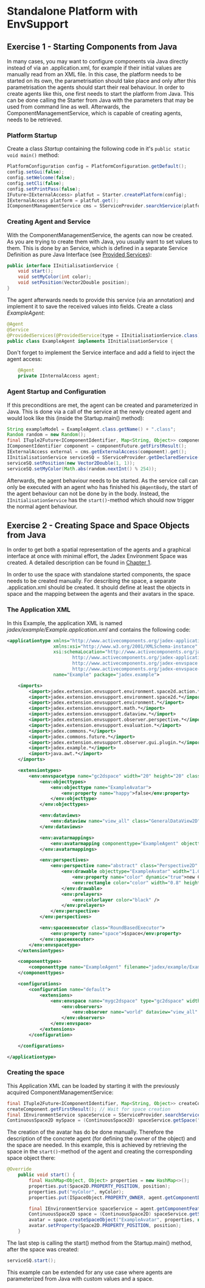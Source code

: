 # Standalone Platform with EnvSupport

## Exercise 1 - Starting Components from Java

In many cases, you may want to configure components via Java directly instead of via an .application.xml, for example if their initial values are manually read from an XML file. In this case, the platform needs to be started on its own, the parametrisation should take place and only after this parametrisation the agents should start their real behaviour.
In order to create agents like this, one first needs to start the platform from Java. This can be done calling the Starter from Java with the parameters that may be used from command line as well.
Afterwards, the ComponentManagementService, which is capable of creating agents, needs to be retrieved.

### Platform Startup

Create a class *Startup* containing the following code in it's ```public static void main()``` method:

```java
PlatformConfiguration config = PlatformConfiguration.getDefault();
config.setGui(false);
config.setWelcome(false);
config.setCli(false);
config.setPrintPass(false);
IFuture<IExternalAccess> platfut = Starter.createPlatform(config);
IExternalAccess platform = platfut.get();
IComponentManagementService cms = SServiceProvider.searchService(platform, new ServiceQuery<>( IComponentManagementService.class, ServiceScope.PLATFORM)).get();
```

### Creating Agent and Service

With the ComponentManagementService, the agents can now be created. As you are trying to create them with Java, you usually want to set values to them. This is done by an Service, which is defined in a separate Service Definition as pure Java Interface (see [Provided Services](../../services/services.md#providing-services)):

```java
public interface IInitialisationService {
    void start();
    void setMyColor(int color);
    void setPosition(Vector2Double position);
}
```

The agent afterwards needs to provide this service (via an annotation) and implement it to save the received values into fields.
Create a class *ExampleAgent*:

```java
@Agent
@Service
@ProvidedServices(@ProvidedService(type = IInitialisationService.class))
public class ExampleAgent implements IInitialisationService {
```

Don't forget to implement the Service interface and add a field to inject the agent access:

```java
    @Agent
    private IInternalAccess agent;
```

### Agent Startup and Configuration

If this preconditions are met, the agent can be created and parameterized in Java. This is done via a call of the service at the newly created agent and would look like this (inside the Startup.main() method):

```java
String exampleModel = ExampleAgent.class.getName() + ".class";
Random random = new Random();
final ITuple2Future<IComponentIdentifier, Map<String, Object>> componentFuture = cms.createComponent("ExampleAgent", exampleModel, null);
IComponentIdentifier component = componentFuture.getFirstResult();
IExternalAccess external = cms.getExternalAccess(component).get();
IInitialisationService serviceSQ = SServiceProvider.getDeclaredService(external, IInitialisationService.class).get();
serviceSQ.setPosition(new Vector2Double(1, 1));
serviceSQ.setMyColor(Math.abs(random.nextInt() % 254));
```

Afterwards, the agent behaviour needs to be started. As the service call can only be executed with an agent who has finished his ```@AgentBody```, the start of the agent behaviour can not be done by in the body. Instead, the ```IInitialisationService``` has the ```start()```-method which should now trigger the normal agent behaviour.

## Exercise 2 - Creating Space and Space Objects from Java

In order to get both a spatial representation of the agents and a graphical interface at once with minimal effort, the Jadex Environment Space was created. A detailed description can be found in [Chapter 1](01%20Introduction.md).

In order to use the space with standalone started components, the space needs to be created manually. For describing the space, a separate .application.xml should be created. It should define at least the objects in space and the mapping between the agents and their avatars in the space.

### The Application XML ###

In this Example, the application XML is named *jadex/example/Example.application.xml* and contains the following code:

```xml
<applicationtype xmlns="http://www.activecomponents.org/jadex-application" xmlns:env="http://www.activecomponents.org/jadex-envspace"
                 xmlns:xsi="http://www.w3.org/2001/XMLSchema-instance"
                 xsi:schemaLocation="http://www.activecomponents.org/jadex-application
                        http://www.activecomponents.org/jadex-application-3.0.0-RC30.xsd
                        http://www.activecomponents.org/jadex-envspace
                        http://www.activecomponents.org/jadex-envspace-3.0.0-RC30.xsd"
                 name="Example" package="jadex.example">

    <imports>
        <import>jadex.extension.envsupport.environment.space2d.action.*</import>
        <import>jadex.extension.envsupport.environment.space2d.*</import>
        <import>jadex.extension.envsupport.environment.*</import>
        <import>jadex.extension.envsupport.math.*</import>
        <import>jadex.extension.envsupport.dataview.*</import>
        <import>jadex.extension.envsupport.observer.perspective.*</import>
        <import>jadex.extension.envsupport.evaluation.*</import>
        <import>jadex.commons.*</import>
        <import>jadex.commons.future.*</import>
        <import>jadex.extension.envsupport.observer.gui.plugin.*</import>
        <import>jadex.example.*</import>
        <import>java.awt.*</import>
    </imports>

    <extensiontypes>
        <env:envspacetype name="gc2dspace" width="20" height="20" class="ContinuousSpace2D">
            <env:objecttypes>
                <env:objecttype name="ExampleAvatar">
                    <env:property name="happy">false</env:property>
                </env:objecttype>
            </env:objecttypes>

            <env:dataviews>
                <env:dataview name="view_all" class="GeneralDataView2D" />
            </env:dataviews>

            <env:avatarmappings>
                <env:avatarmapping componenttype="ExampleAgent" objecttype="ExampleAvatar" />
            </env:avatarmappings>

            <env:perspectives>
                <env:perspective name="abstract" class="Perspective2D" objectplacement="center">
                    <env:drawable objecttype="ExampleAvatar" width="1.0" height="1.0">
                        <env:property name="color" dynamic="true">new Color($object.happy ? 0 : 255, $object.happy ? 255 : 0, 0)</env:property>
                        <env:rectangle color="color" width="0.8" height="0.8" />
                    </env:drawable>
                    <env:prelayers>
                        <env:colorlayer color="black" />
                    </env:prelayers>
                </env:perspective>
            </env:perspectives>

            <env:spaceexecutor class="RoundBasedExecutor">
                <env:property name="space">$space</env:property>
            </env:spaceexecutor>
        </env:envspacetype>
    </extensiontypes>

    <componenttypes>
        <componenttype name="ExampleAgent" filename="jadex/example/ExampleAgent.class" />
    </componenttypes>

    <configurations>
        <configuration name="default">
            <extensions>
                <env:envspace name="mygc2dspace" type="gc2dspace" width="25" height="25">
                    <env:observers>
                        <env:observer name="world" dataview="view_all" perspective="main" />
                    </env:observers>
                </env:envspace>
            </extensions>
        </configuration>

    </configurations>

</applicationtype>
```

### Creating the space ###

This Application XML can be loaded by starting it with the previously acquired ComponentManagementService:

```java
final ITuple2Future<IComponentIdentifier, Map<String, Object>> createComponent = cms.createComponent("jadex.example.Example.application.xml", null);
createComponent.getFirstResult(); // Wait for space creation
final IEnvironmentService spaceService = SServiceProvider.searchService(platform, new ServiceQuery<>( IEnvironmentService.class, ServiceScope.PLATFORM)).get();
ContinuousSpace2D mySpace = (ContinuousSpace2D) spaceService.getSpace("gc2dspace").get();
```

The creation of the avatar has do be done manually. Therefore the description of the concrete agent (for defining the owner of the object) and the space are needed. In this example, this is achieved by retrieving the space in the ```start()```-method of the agent and creating the corresponding space object there:

```java
@Override
    public void start() {
        final HashMap<Object, Object> properties = new HashMap<>();
        properties.put(Space2D.PROPERTY_POSITION, position);
        properties.put("myColor", myColor);
        properties.put(ISpaceObject.PROPERTY_OWNER, agent.getComponentDescription());

        final IEnvironmentService spaceService = agent.getComponentFeature(IRequiredServicesFeature.class).searchService(new ServiceQuery<>( IEnvironmentService.class, ServiceScope.PLATFORM)).get();
        ContinuousSpace2D space = (ContinuousSpace2D) spaceService.getSpace("mygc2dspace").get();
        avatar = space.createSpaceObject("ExampleAvatar", properties, new LinkedList<>());
        avatar.setProperty(Space2D.PROPERTY_POSITION, position);
    }
```

The last step is calling the start() method from the Startup.main() method, after the space was created:

```java
serviceSQ.start();
```

<!--All in all, this example shows a line of green rectangles, which where parameterized from with random values for their green-value. -->
This example can be extended for any use case where agents are parameterized from Java with custom values and a space.
